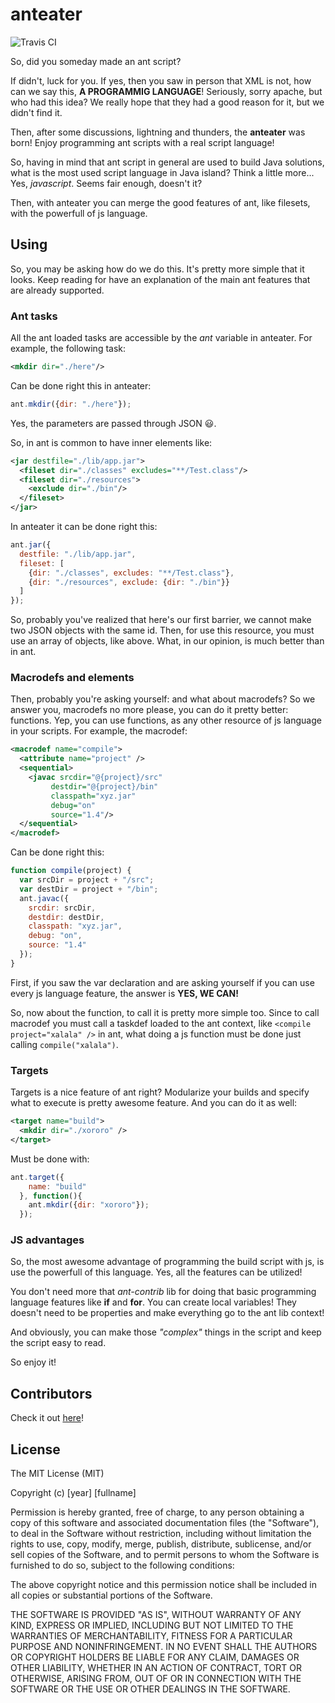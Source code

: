 # anteater

![Travis CI](https://api.travis-ci.org/Renato-Lorenzi/anteater.png)

So, did you someday made an ant script?

If didn't, luck for you. If yes, then you saw in person that XML is not, how can we say this, **A PROGRAMMIG LANGUAGE**! Seriously, sorry apache, but who had this idea? We really hope that they had a good reason for it, but we didn't find it.

Then, after some discussions, lightning and thunders, the **anteater** was born! Enjoy programming ant scripts with a real script language!

So, having in mind that ant script in general are used to build Java solutions, what is the most used script language in Java island? Think a little more... Yes, *javascript*. Seems fair enough, doesn't it?

Then, with anteater you can merge the good features of ant, like filesets, with the powerfull of js language.

## Using

So, you may be asking how do we do this. It's pretty more simple that it looks. Keep reading for have an explanation of the main ant features that are already supported.

### Ant tasks

All the ant loaded tasks are accessible by the *ant* variable in anteater. For example, the following task:

```xml
<mkdir dir="./here"/>
```

Can be done right this in anteater:

```javascript
ant.mkdir({dir: "./here"});
```

Yes, the parameters are passed through JSON :smiley:.

So, in ant is common to have inner elements like:

```xml
<jar destfile="./lib/app.jar">
  <fileset dir="./classes" excludes="**/Test.class"/>
  <fileset dir="./resources">
    <exclude dir="./bin"/>
  </fileset>
</jar>
```

In anteater it can be done right this:

```javascript
ant.jar({
  destfile: "./lib/app.jar",
  fileset: [
    {dir: "./classes", excludes: "**/Test.class"},
    {dir: "./resources", exclude: {dir: "./bin"}}
  ]
});
```

So, probably you've realized that here's our first barrier, we cannot make two JSON objects with the same id. Then, for use this resource, you must use an array of objects, like above. What, in our opinion, is much better than in ant.

### Macrodefs and <sequential> elements

Then, probably you're asking yourself: and what about macrodefs? So we answer you, macrodefs no more please, you can do it pretty better: functions. Yep, you can use functions, as any other resource of js language in your scripts. For example, the macrodef:

```xml
<macrodef name="compile">
  <attribute name="project" />
  <sequential>
    <javac srcdir="@{project}/src"
         destdir="@{project}/bin"
         classpath="xyz.jar"
         debug="on"
         source="1.4"/>
  </sequential>
</macrodef>
```

Can be done right this:

```javascript
function compile(project) {
  var srcDir = project + "/src";
  var destDir = project + "/bin";
  ant.javac({
    srcdir: srcDir,
    destdir: destDir,
    classpath: "xyz.jar",
    debug: "on",
    source: "1.4"
  });
}
```

First, if you saw the var declaration and are asking yourself if you can use every js language feature, the answer is **YES, WE CAN!**

So, now about the function, to call it is pretty more simple too. Since to call macrodef you must call a taskdef loaded to the ant context, like `<compile project="xalala" />` in ant, what doing a js function must be done just calling `compile("xalala")`.

### Targets

Targets is a nice feature of ant right? Modularize your builds and specify what to execute is pretty awesome feature. And you can do it as well:

```xml
<target name="build">
  <mkdir dir="./xororo" />
</target>
```

Must be done with:

```javascript
ant.target({
    name: "build"
  }, function(){
    ant.mkdir({dir: "xororo"});
  });
```

### JS advantages

So, the most awesome advantage of programming the build script with js, is use the powerfull of this language. Yes, all the features can be utilized!

You don't need more that *ant-contrib* lib for doing that basic programming language features like **if** and **for**. You can create local variables! They doesn't need to be properties and make everything go to the ant lib context!

And obviously, you can make those *"complex"* things in the script and keep the script easy to read.

So enjoy it!

## Contributors

Check it out [here](https://github.com/Renato-Lorenzi/anteater/contributors)!

## License

The MIT License (MIT)

Copyright (c) [year] [fullname]

Permission is hereby granted, free of charge, to any person obtaining a copy of
this software and associated documentation files (the "Software"), to deal in
the Software without restriction, including without limitation the rights to
use, copy, modify, merge, publish, distribute, sublicense, and/or sell copies of
the Software, and to permit persons to whom the Software is furnished to do so,
subject to the following conditions:

The above copyright notice and this permission notice shall be included in all
copies or substantial portions of the Software.

THE SOFTWARE IS PROVIDED "AS IS", WITHOUT WARRANTY OF ANY KIND, EXPRESS OR
IMPLIED, INCLUDING BUT NOT LIMITED TO THE WARRANTIES OF MERCHANTABILITY, FITNESS
FOR A PARTICULAR PURPOSE AND NONINFRINGEMENT. IN NO EVENT SHALL THE AUTHORS OR
COPYRIGHT HOLDERS BE LIABLE FOR ANY CLAIM, DAMAGES OR OTHER LIABILITY, WHETHER
IN AN ACTION OF CONTRACT, TORT OR OTHERWISE, ARISING FROM, OUT OF OR IN
CONNECTION WITH THE SOFTWARE OR THE USE OR OTHER DEALINGS IN THE SOFTWARE.
